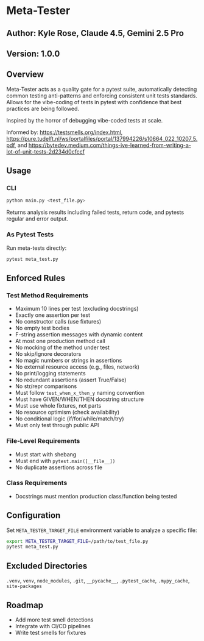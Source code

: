 # Meta-Tester
## Author: Kyle Rose, Claude 4.5, Gemini 2.5 Pro
## Version: 1.0.0

## Overview

Meta-Tester acts as a quality gate for a pytest suite, automatically detecting common testing anti-patterns and enforcing consistent unit tests standards. Allows for the vibe-coding of tests in pytest with confidence that best practices are being followed.

Inspired by the horror of debugging vibe-coded tests at scale.

Informed by: https://testsmells.org/index.html, https://pure.tudelft.nl/ws/portalfiles/portal/137994226/s10664_022_10207_5.pdf, and https://bytedev.medium.com/things-ive-learned-from-writing-a-lot-of-unit-tests-2d234d0cfccf

## Usage

### CLI

```bash
python main.py <test_file.py>
```

Returns analysis results including failed tests, return code, and pytests regular and error output.

### As Pytest Tests

Run meta-tests directly:

```bash
pytest meta_test.py
```

## Enforced Rules

### Test Method Requirements

- Maximum 10 lines per test (excluding docstrings)
- Exactly one assertion per test
- No constructor calls (use fixtures)
- No empty test bodies
- F-string assertion messages with dynamic content
- At most one production method call
- No mocking of the method under test
- No skip/ignore decorators
- No magic numbers or strings in assertions
- No external resource access (e.g., files, network)
- No print/logging statements
- No redundant assertions (assert True/False)
- No str/repr comparisons
- Must follow `test_when_x_then_y` naming convention
- Must have GIVEN/WHEN/THEN docstring structure
- Must use whole fixtures, not parts
- No resource optimism (check availability)
- No conditional logic (if/for/while/match/try)
- Must only test through public API

### File-Level Requirements

- Must start with shebang
- Must end with `pytest.main([__file__])`
- No duplicate assertions across file

### Class Requirements

- Docstrings must mention production class/function being tested

## Configuration

Set `META_TESTER_TARGET_FILE` environment variable to analyze a specific file:

```bash
export META_TESTER_TARGET_FILE=/path/to/test_file.py
pytest meta_test.py
```

## Excluded Directories

`.venv`, `venv`, `node_modules`, `.git`, `__pycache__`, `.pytest_cache`, `.mypy_cache`, `site-packages`

## Roadmap
- Add more test smell detections
- Integrate with CI/CD pipelines
- Write test smells for fixtures
